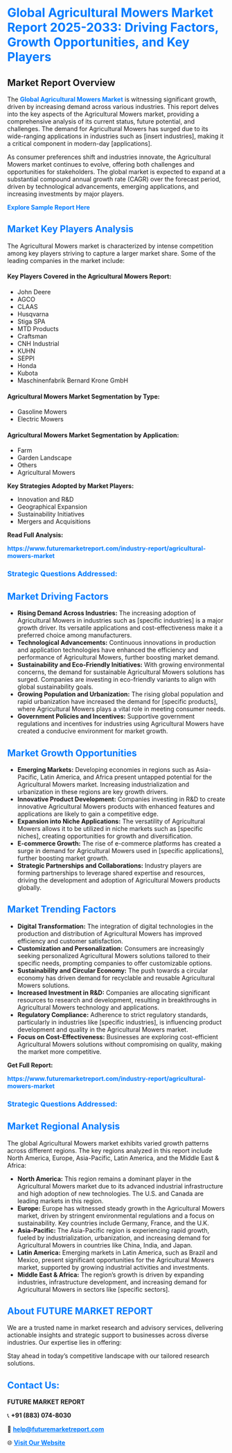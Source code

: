 <h1 style="color: #007BFF;">Global Agricultural Mowers Market Report 2025-2033: Driving Factors, Growth Opportunities, and Key Players</h1>

<section id="overview">
<h2>Market Report Overview</h2>
<p>The <a href="https://www.futuremarketreport.com/industry-report/agricultural-mowers-market" style="color: #007BFF; text-decoration: none;"><strong>Global Agricultural Mowers Market</strong></a> is witnessing significant growth, driven by increasing demand across various industries. This report delves into the key aspects of the Agricultural Mowers market, providing a comprehensive analysis of its current status, future potential, and challenges. The demand for Agricultural Mowers has surged due to its wide-ranging applications in industries such as [insert industries], making it a critical component in modern-day [applications].</p>
<p>As consumer preferences shift and industries innovate, the Agricultural Mowers market continues to evolve, offering both challenges and opportunities for stakeholders. The global market is expected to expand at a substantial compound annual growth rate (CAGR) over the forecast period, driven by technological advancements, emerging applications, and increasing investments by major players.</p>
</section>

<section id="overview">
<p><a href="https://www.futuremarketreport.com/request-sample/reportId=119082" style="color: #007BFF; text-decoration: none;"><strong>Explore Sample Report Here</strong></a></p>
</section>

<section id="key-players">
<h2 style="color: #007BFF;">Market Key Players Analysis</h2>
<p>The Agricultural Mowers market is characterized by intense competition among key players striving to capture a larger market share. Some of the leading companies in the market include:</p>
<h4>Key Players Covered in the Agricultural Mowers Report:</h4>
<ul><li>John Deere</li><li>AGCO</li><li>CLAAS</li><li>Husqvarna</li><li>Stiga SPA</li><li>MTD Products</li><li>Craftsman</li><li>CNH Industrial</li><li>KUHN</li><li>SEPPI</li><li>Honda</li><li>Kubota</li><li>Maschinenfabrik Bernard Krone GmbH</li></ul>
<h4>Agricultural Mowers Market Segmentation by Type:</h4>
<ul><li>Gasoline Mowers</li><li>Electric Mowers</li></ul>

<h4>Agricultural Mowers Market Segmentation by Application:</h4>
<ul><li>Farm</li><li>Garden Landscape</li><li>Others</li><li>Agricultural Mowers</li></ul>
<p><strong>Key Strategies Adopted by Market Players:</strong></p>
<ul>
<li>Innovation and R&D</li>
<li>Geographical Expansion</li>
<li>Sustainability Initiatives</li>
<li>Mergers and Acquisitions</li>
</ul>
</section>

<section>
<p><strong>Read Full Analysis: </strong></p><a href="https://www.futuremarketreport.com/industry-report/agricultural-mowers-market" style="color: #007BFF; text-decoration: none;"><strong>https://www.futuremarketreport.com/industry-report/agricultural-mowers-market</strong></a>
<h3 style="color: #007BFF;">Strategic Questions Addressed:</h3>
</section>

<section id="driving-factors">
<h2 style="color: #007BFF;">Market Driving Factors</h2>
<ul>
<li><strong>Rising Demand Across Industries:</strong> The increasing adoption of Agricultural Mowers in industries such as [specific industries] is a major growth driver. Its versatile applications and cost-effectiveness make it a preferred choice among manufacturers.</li>
<li><strong>Technological Advancements:</strong> Continuous innovations in production and application technologies have enhanced the efficiency and performance of Agricultural Mowers, further boosting market demand.</li>
<li><strong>Sustainability and Eco-Friendly Initiatives:</strong> With growing environmental concerns, the demand for sustainable Agricultural Mowers solutions has surged. Companies are investing in eco-friendly variants to align with global sustainability goals.</li>
<li><strong>Growing Population and Urbanization:</strong> The rising global population and rapid urbanization have increased the demand for [specific products], where Agricultural Mowers plays a vital role in meeting consumer needs.</li>
<li><strong>Government Policies and Incentives:</strong> Supportive government regulations and incentives for industries using Agricultural Mowers have created a conducive environment for market growth.</li>
</ul>
</section>

<section id="growth-opportunities">
<h2 style="color: #007BFF;">Market Growth Opportunities</h2>
<ul>
<li><strong>Emerging Markets:</strong> Developing economies in regions such as Asia-Pacific, Latin America, and Africa present untapped potential for the Agricultural Mowers market. Increasing industrialization and urbanization in these regions are key growth drivers.</li>
<li><strong>Innovative Product Development:</strong> Companies investing in R&D to create innovative Agricultural Mowers products with enhanced features and applications are likely to gain a competitive edge.</li>
<li><strong>Expansion into Niche Applications:</strong> The versatility of Agricultural Mowers allows it to be utilized in niche markets such as [specific niches], creating opportunities for growth and diversification.</li>
<li><strong>E-commerce Growth:</strong> The rise of e-commerce platforms has created a surge in demand for Agricultural Mowers used in [specific applications], further boosting market growth.</li>
<li><strong>Strategic Partnerships and Collaborations:</strong> Industry players are forming partnerships to leverage shared expertise and resources, driving the development and adoption of Agricultural Mowers products globally.</li>
</ul>
</section>

<section id="trending-factors">
<h2 style="color: #007BFF;">Market Trending Factors</h2>
<ul>
<li><strong>Digital Transformation:</strong> The integration of digital technologies in the production and distribution of Agricultural Mowers has improved efficiency and customer satisfaction.</li>
<li><strong>Customization and Personalization:</strong> Consumers are increasingly seeking personalized Agricultural Mowers solutions tailored to their specific needs, prompting companies to offer customizable options.</li>
<li><strong>Sustainability and Circular Economy:</strong> The push towards a circular economy has driven demand for recyclable and reusable Agricultural Mowers solutions.</li>
<li><strong>Increased Investment in R&D:</strong> Companies are allocating significant resources to research and development, resulting in breakthroughs in Agricultural Mowers technology and applications.</li>
<li><strong>Regulatory Compliance:</strong> Adherence to strict regulatory standards, particularly in industries like [specific industries], is influencing product development and quality in the Agricultural Mowers market.</li>
<li><strong>Focus on Cost-Effectiveness:</strong> Businesses are exploring cost-efficient Agricultural Mowers solutions without compromising on quality, making the market more competitive.</li>
</ul>
</section>

<section>
<p><strong>Get Full Report: </strong></p><a href="https://www.futuremarketreport.com/industry-report/agricultural-mowers-market" style="color: #007BFF; text-decoration: none;"><strong>https://www.futuremarketreport.com/industry-report/agricultural-mowers-market</strong></a>
<h3 style="color: #007BFF;">Strategic Questions Addressed:</h3>
</section>


<section id="regional-analysis">
<h2 style="color: #007BFF;">Market Regional Analysis</h2>
<p>The global Agricultural Mowers market exhibits varied growth patterns across different regions. The key regions analyzed in this report include North America, Europe, Asia-Pacific, Latin America, and the Middle East & Africa:</p>
<ul>
<li><strong>North America:</strong> This region remains a dominant player in the Agricultural Mowers market due to its advanced industrial infrastructure and high adoption of new technologies. The U.S. and Canada are leading markets in this region.</li>
<li><strong>Europe:</strong> Europe has witnessed steady growth in the Agricultural Mowers market, driven by stringent environmental regulations and a focus on sustainability. Key countries include Germany, France, and the U.K.</li>
<li><strong>Asia-Pacific:</strong> The Asia-Pacific region is experiencing rapid growth, fueled by industrialization, urbanization, and increasing demand for Agricultural Mowers in countries like China, India, and Japan.</li>
<li><strong>Latin America:</strong> Emerging markets in Latin America, such as Brazil and Mexico, present significant opportunities for the Agricultural Mowers market, supported by growing industrial activities and investments.</li>
<li><strong>Middle East & Africa:</strong> The region’s growth is driven by expanding industries, infrastructure development, and increasing demand for Agricultural Mowers in sectors like [specific sectors].</li>
</ul>
</section>

<footer>
<h2 style="color: #007BFF;">About FUTURE MARKET REPORT</h2>
<p>We are a trusted name in market research and advisory services, delivering actionable insights and strategic support to businesses across diverse industries. Our expertise lies in offering:</p>

<p>Stay ahead in today’s competitive landscape with our tailored research solutions.</p>

<h2 style="color: #007BFF;">Contact Us:</h2>
<p><strong>FUTURE MARKET REPORT</strong></p>
<p>📞 <strong>+91 (883) 074-8030</strong></p>
<p>📧 <strong><a href="mailto:help@futuremarketreport.com" style="color: #007BFF;">help@futuremarketreport.com</a></strong></p>
<p>🌐 <strong><a href="https://www.futuremarketreport.com/" style="color: #007BFF;">Visit Our Website</a></strong></p>
</footer>